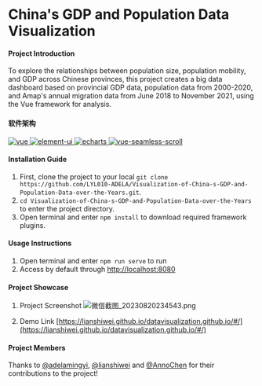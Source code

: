 # China's GDP and Population Data Visualization

#### Project Introduction
To explore the relationships between population size, population mobility, and GDP across Chinese provinces, this project creates a big data dashboard based on provincial GDP data, population data from 2000-2020, and Amap's annual migration data from June 2018 to November 2021, using the Vue framework for analysis.

#### 软件架构
  <a href="https://github.com/vuejs/vue">
    <img src="https://img.shields.io/badge/vue-2.6.11-brightgreen.svg" alt="vue">
  </a>
  <a href="https://github.com/ElemeFE/element">
    <img src="https://img.shields.io/badge/element--ui-2.15.1-green.svg" alt="element-ui">
  </a>
  <a href="https://github.com/apache/echarts">
    <img src="https://img.shields.io/badge/echarts-5.0.2-blue.svg" alt="echarts">
  </a>
  <a href="https://github.com/chenxuan0000/vue-seamless-scroll">
    <img src="https://img.shields.io/badge/vue--seamless--scroll-1.1.23-yellow.svg" alt="vue-seamless-scroll">
  </a>

#### Installation Guide

1.  First, clone the project to your local `git clone https://github.com/LYL010-ADELA/Visualization-of-China-s-GDP-and-Population-Data-over-the-Years.git`.
2.  `cd Visualization-of-China-s-GDP-and-Population-Data-over-the-Years` to enter the project directory.
3.  Open terminal and enter `npm install` to download required framework plugins.

#### Usage Instructions

1.  Open terminal and enter `npm run serve` to run
2.  Access by default through [http://localhost:8080](http://localhost:8080)

#### Project Showcase

1.  Project Screenshot
![微信截图_20230820234543.png](https://s2.loli.net/2023/08/20/NQYfArdjWkhIpZ1.png)

2.  Demo Link
[https://lianshiwei.github.io/datavisualization.github.io/#/](https://lianshiwei.github.io/datavisualization.github.io/#/)

#### Project Members
Thanks to [@adelamingyi](https://github.com/adelamingyi), [@lianshiwei](https://github.com/lianshiwei) and [@AnnoChen](https://github.com/AnnoChen) for their contributions to the project!
